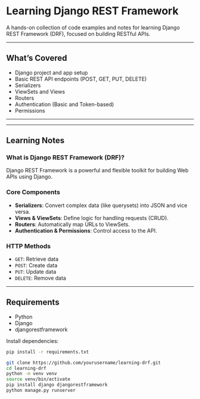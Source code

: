 # Learning Django REST Framework

A hands-on collection of code examples and notes for learning Django REST Framework (DRF), focused on building RESTful APIs.

---

## What’s Covered

-  Django project and app setup
-  Basic REST API endpoints (POST, GET, PUT, DELETE)
-  Serializers
-  ViewSets and Views
-  Routers
-  Authentication (Basic and Token-based)
-  Permissions

---


---

## Learning Notes

### What is Django REST Framework (DRF)?
Django REST Framework is a powerful and flexible toolkit for building Web APIs using Django.

### Core Components

- **Serializers**: Convert complex data (like querysets) into JSON and vice versa.
- **Views & ViewSets**: Define logic for handling requests (CRUD).
- **Routers**: Automatically map URLs to ViewSets.
- **Authentication & Permissions**: Control access to the API.

### HTTP Methods
- `GET`: Retrieve data
- `POST`: Create data
- `PUT`: Update data
- `DELETE`: Remove data

---

## Requirements

- Python 
- Django 
- djangorestframework

Install dependencies:

```bash
pip install -r requirements.txt

git clone https://github.com/yourusername/learning-drf.git
cd learning-drf
python -m venv venv
source venv/bin/activate
pip install django djangorestframework
python manage.py runserver


